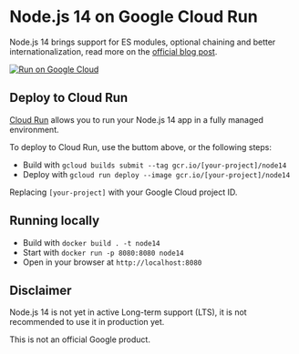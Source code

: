 # Node.js 14 on Google Cloud Run

Node.js 14 brings support for ES modules, optional chaining and better internationalization, read more on the [official blog post](https://medium.com/@nodejs/node-js-version-14-available-now-8170d384567e).

[![Run on Google Cloud](https://deploy.cloud.run/button.svg)](https://deploy.cloud.run)

## Deploy to Cloud Run

[Cloud Run](https://cloud.run) allows you to run your Node.js 14 app in a fully managed environment.

To deploy to Cloud Run, use the buttom above, or the following steps:

* Build with `gcloud builds submit --tag gcr.io/[your-project]/node14`
* Deploy with `gcloud run deploy --image gcr.io/[your-project]/node14`

Replacing `[your-project]` with your Google Cloud project ID.

## Running locally

* Build with `docker build . -t node14`
* Start with `docker run -p 8080:8080 node14`
* Open in your browser at `http://localhost:8080`

## Disclaimer

Node.js 14 is not yet in active Long-term support (LTS), it is not recommended to use it in production yet.

This is not an official Google product.
